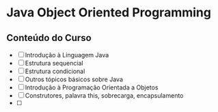 # Java Object Oriented Programming

## Conteúdo do Curso 
* [ ] Introdução à Linguagem Java
* [ ] Estrutura sequencial
* [ ] Estrutura condicional
* [ ] Outros tópicos básicos sobre Java
* [ ] Introdução à Programação Orientada a Objetos
* [ ] Construtores, palavra this, sobrecarga, encapsulamento
* [ ] 
